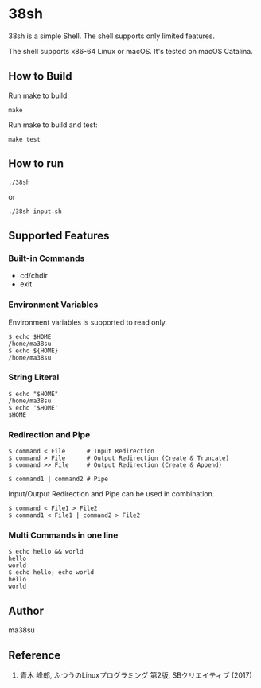# 38sh

38sh is a simple Shell. The shell supports only limited features.

The shell supports x86-64 Linux or macOS. It's tested on macOS Catalina.

## How to Build

Run make to build:

```
make
```

Run make to build and test:

```
make test
```

## How to run

```
./38sh
```

or 

```
./38sh input.sh
```

## Supported Features

### Built-in Commands

- cd/chdir
- exit

### Environment Variables

Environment variables is supported to read only.

```
$ echo $HOME
/home/ma38su
$ echo ${HOME}
/home/ma38su
```

### String Literal

```
$ echo "$HOME"
/home/ma38su
$ echo '$HOME'
$HOME
```

### Redirection and Pipe

```
$ command < File      # Input Redirection
$ command > File      # Output Redirection (Create & Truncate)
$ command >> File     # Output Redirection (Create & Append)
```

```
$ command1 | command2 # Pipe
```

Input/Output Redirection and Pipe can be used in combination.

```
$ command < File1 > File2
$ command1 < File1 | command2 > File2
```

### Multi Commands in one line

```
$ echo hello && world
hello
world
$ echo hello; echo world
hello
world
```

## Author
ma38su

## Reference
1. 青木 峰郎, ふつうのLinuxプログラミング 第2版, SBクリエイティブ (2017)

